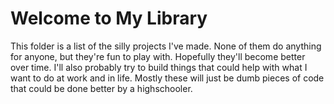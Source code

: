 # Welcome to My Library
This folder is a list of the silly projects I've made. None of them do anything for anyone, but they're fun to play with. Hopefully they'll become better over time.
I'll also probably try to build things that could help with what I want to do at work and in life. Mostly these will just be dumb pieces of code that could be done better by a highschooler.
